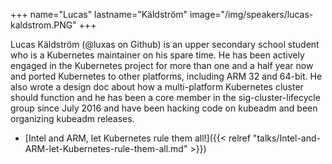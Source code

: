+++
name="Lucas"
lastname="Käldström"
image="/img/speakers/lucas-kaldstrom.PNG"
+++

Lucas Käldström (@luxas on Github) is an upper secondary school student who is a Kubernetes maintainer on his spare time. He has been actively engaged in the Kubernetes project for more than one and a half year now and ported Kubernetes to other platforms, including ARM 32 and 64-bit. He also wrote a design doc about how a multi-platform Kubernetes cluster should function and he has been a core member in the sig-cluster-lifecycle group since July 2016 and have been hacking code on kubeadm and been organizing kubeadm releases.


* [Intel and ARM, let Kubernetes rule them all!]({{< relref "talks/Intel-and-ARM-let-Kubernetes-rule-them-all.md" >}})
